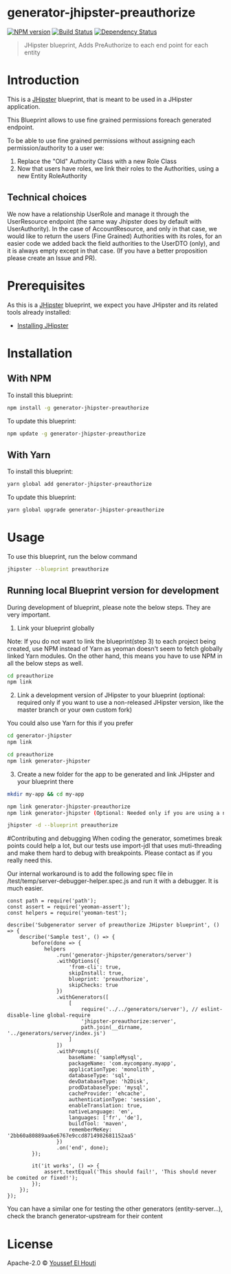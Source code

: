 # generator-jhipster-preauthorize
[![NPM version][npm-image]][npm-url] [![Build Status][travis-image]][travis-url] [![Dependency Status][daviddm-image]][daviddm-url]
> JHipster blueprint, Adds PreAuthorize to each end point for each entity

# Introduction

This is a [JHipster](https://www.jhipster.tech/) blueprint, that is meant to be used in a JHipster application.

This Blueprint allows to use fine grained permissions foreach generated endpoint.

To be able to use fine grained permissions without assigning each permission/authority to a user we:
1. Replace the "Old" Authority Class with a new Role Class
2. Now that users have roles, we link their roles to the Authorities, using a new Entity RoleAuthority

## Technical choices
We now have a relationship UserRole and manage it through the UserResource endpoint (the same way Jhipster does by default with UserAuthority).
In the case of AccountResource, and only in that case, we would like to return the users (Fine Grained) Authorities with its roles, for an easier code we added back the field authorities to the UserDTO (only), and it is always empty except in that case.
(If you have a better proposition please create an Issue and PR).

# Prerequisites

As this is a [JHipster](https://www.jhipster.tech/) blueprint, we expect you have JHipster and its related tools already installed:

- [Installing JHipster](https://www.jhipster.tech/installation/)

# Installation

## With NPM

To install this blueprint:

```bash
npm install -g generator-jhipster-preauthorize
```

To update this blueprint:

```bash
npm update -g generator-jhipster-preauthorize
```

## With Yarn

To install this blueprint:

```bash
yarn global add generator-jhipster-preauthorize
```

To update this blueprint:

```bash
yarn global upgrade generator-jhipster-preauthorize
```

# Usage

To use this blueprint, run the below command

```bash
jhipster --blueprint preauthorize
```


## Running local Blueprint version for development

During development of blueprint, please note the below steps. They are very important.

1. Link your blueprint globally 

Note: If you do not want to link the blueprint(step 3) to each project being created, use NPM instead of Yarn as yeoman doesn't seem to fetch globally linked Yarn modules. On the other hand, this means you have to use NPM in all the below steps as well.

```bash
cd preauthorize
npm link
```

2. Link a development version of JHipster to your blueprint (optional: required only if you want to use a non-released JHipster version, like the master branch or your own custom fork)

You could also use Yarn for this if you prefer

```bash
cd generator-jhipster
npm link

cd preauthorize
npm link generator-jhipster
```

3. Create a new folder for the app to be generated and link JHipster and your blueprint there

```bash
mkdir my-app && cd my-app

npm link generator-jhipster-preauthorize
npm link generator-jhipster (Optional: Needed only if you are using a non-released JHipster version)

jhipster -d --blueprint preauthorize

```

#Contributing and debugging
When coding the generator, sometimes break points could help a lot, but our tests use import-jdl that uses muti-threading and make them hard to debug with breakpoints.
Please contact as if you really need this.

Our internal workaround is to add the following spec file in /test/temp/server-debugger-helper.spec.js and run it with a debugger. It is much easier.
```
const path = require('path');
const assert = require('yeoman-assert');
const helpers = require('yeoman-test');

describe('Subgenerator server of preauthorize JHipster blueprint', () => {
    describe('Sample test', () => {
        before(done => {
            helpers
                .run('generator-jhipster/generators/server')
                .withOptions({
                    'from-cli': true,
                    skipInstall: true,
                    blueprint: 'preauthorize',
                    skipChecks: true
                })
                .withGenerators([
                    [
                        require('../../generators/server'), // eslint-disable-line global-require
                        'jhipster-preauthorize:server',
                        path.join(__dirname, '../generators/server/index.js')
                    ]
                ])
                .withPrompts({
                    baseName: 'sampleMysql',
                    packageName: 'com.mycompany.myapp',
                    applicationType: 'monolith',
                    databaseType: 'sql',
                    devDatabaseType: 'h2Disk',
                    prodDatabaseType: 'mysql',
                    cacheProvider: 'ehcache',
                    authenticationType: 'session',
                    enableTranslation: true,
                    nativeLanguage: 'en',
                    languages: ['fr', 'de'],
                    buildTool: 'maven',
                    rememberMeKey: '2bb60a80889aa6e6767e9ccd8714982681152aa5'
                })
                .on('end', done);
        });

        it('it works', () => {
            assert.textEqual('This should fail!', 'This should never be comited or fixed!');
        });
    });
});

```

You can have a similar one for testing the other generators (entity-server...), check the branch generator-upstream for their content

# License

Apache-2.0 © [Youssef El Houti](https://elhouti.com)


[npm-image]: https://img.shields.io/npm/v/generator-jhipster-preauthorize.svg
[npm-url]: https://npmjs.org/package/generator-jhipster-preauthorize
[travis-image]: https://travis-ci.org/elhoutico/generator-jhipster-preauthorize.svg?branch=master
[travis-url]: https://travis-ci.org/elhoutico/generator-jhipster-preauthorize
[daviddm-image]: https://david-dm.org/elhoutico/generator-jhipster-preauthorize.svg?theme=shields.io
[daviddm-url]: https://david-dm.org/elhoutico/generator-jhipster-preauthorize
